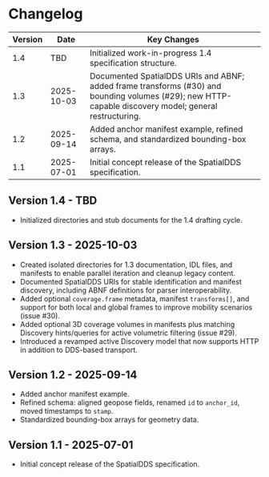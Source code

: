 # Changelog

| Version | Date       | Key Changes |
|---------|------------|-------------|
| 1.4     | TBD        | Initialized work-in-progress 1.4 specification structure. |
| 1.3     | 2025-10-03 | Documented SpatialDDS URIs and ABNF; added frame transforms (#30) and bounding volumes (#29); new HTTP-capable discovery model; general restructuring. |
| 1.2     | 2025-09-14 | Added anchor manifest example, refined schema, and standardized bounding-box arrays. |
| 1.1     | 2025-07-01 | Initial concept release of the SpatialDDS specification. |

## Version 1.4 - TBD

- Initialized directories and stub documents for the 1.4 drafting cycle.

## Version 1.3 - 2025-10-03

- Created isolated directories for 1.3 documentation, IDL files, and manifests to enable parallel iteration and cleanup legacy content.
- Documented SpatialDDS URIs for stable identification and manifest discovery, including ABNF definitions for parser interoperability.
- Added optional `coverage.frame` metadata, manifest `transforms[]`, and support for both local and global frames to improve mobility scenarios (issue #30).
- Added optional 3D coverage volumes in manifests plus matching Discovery hints/queries for active volumetric filtering (issue #29).
- Introduced a revamped active Discovery model that now supports HTTP in addition to DDS-based transport.

## Version 1.2 - 2025-09-14

- Added anchor manifest example.
- Refined schema: aligned geopose fields, renamed `id` to `anchor_id`, moved timestamps to `stamp`.
- Standardized bounding-box arrays for geometry data.

## Version 1.1 - 2025-07-01

- Initial concept release of the SpatialDDS specification.
